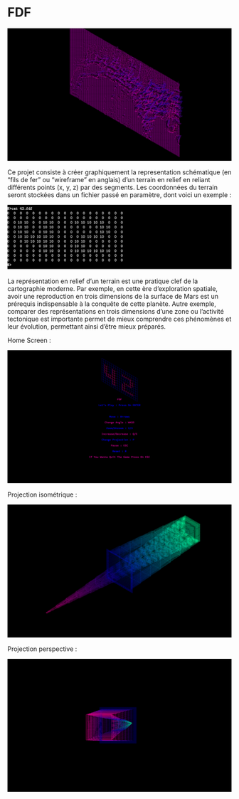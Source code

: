 # FDF

![Mars](https://github.com/ibouabda/fdf/blob/master/pics/Mars.png)

Ce projet consiste à créer graphiquement la representation schématique (en “fils de
fer” ou “wireframe” en anglais) d’un terrain en relief en reliant différents points (x, y,
z) par des segments. Les coordonnées du terrain seront stockées dans un fichier passé en
paramètre, dont voici un exemple :

![Example](https://github.com/ibouabda/fdf/blob/master/pics/Example.png)

La représentation en relief d’un terrain est une pratique clef de la cartographie moderne. Par exemple, en cette ère d’exploration spatiale, avoir une reproduction en trois
dimensions de la surface de Mars est un prérequis indispensable à la conquête de cette
planète. Autre exemple, comparer des représentations en trois dimensions d’une zone ou
l’activité tectonique est importante permet de mieux comprendre ces phénomènes et leur
évolution, permettant ainsi d’être mieux préparés.

Home Screen :

![Menu](https://github.com/ibouabda/fdf/blob/master/pics/Menu.png)

Projection isométrique :

![Pylone_iso](https://github.com/ibouabda/fdf/blob/master/pics/Pylone_iso.png)

Projection perspective : 

![Pylone_pers](https://github.com/ibouabda/fdf/blob/master/pics/Pylone_pers.png)